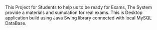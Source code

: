 This Project for Students to help us to be ready for Exams, The System provide a materials and sumulation for real exams.
This is Desktop application build using Java Swing library connected with local MySQL DataBase.
